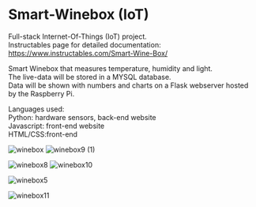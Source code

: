 # Smart-Winebox (IoT)


Full-stack
Internet-Of-Things (IoT) project.</br>
Instructables page for detailed documentation: https://www.instructables.com/Smart-Wine-Box/

Smart Winebox that measures temperature, humidity and light.</br>
The live-data will be stored in a MYSQL database.</br>
Data will be shown with numbers and charts on a Flask webserver hosted by the Raspberry Pi.

Languages used:</br> 
Python: hardware sensors, back-end website</br>
Javascript: front-end website</br>
HTML/CSS:front-end <br>


![winebox](https://github.com/dominicho97/Smart-Winebox/assets/43000003/702deb26-7287-4d5a-93e4-12132dbd4ea7)
![winebox9 (1)](https://github.com/dominicho97/Smart-Winebox/assets/43000003/31cef53e-cd5c-4524-ab20-53a1a29703b5)

![winebox8](https://github.com/dominicho97/Smart-Winebox/assets/43000003/3d50448c-5a9c-4853-87af-3e3f92e0c661)
![winebox10](https://github.com/dominicho97/Smart-Winebox/assets/43000003/02ed4535-afca-4c42-a068-c3a20e745c97)

![winebox5](https://github.com/dominicho97/Smart-Winebox/assets/43000003/cd50b777-fdf6-46e6-b5e1-0d9bcee55f20)

![winebox11](https://github.com/dominicho97/Smart-Winebox/assets/43000003/cac7a52a-fad0-4e9c-b155-1be3c533392b)




